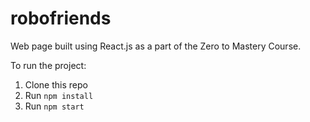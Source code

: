 # robofriends
Web page built using React.js as a part of the Zero to Mastery Course.

To run the project:

1. Clone this repo
2. Run `npm install`
3. Run `npm start`
